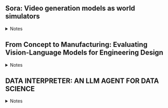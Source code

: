 
## Sora: Video generation models as world simulators

<details>
  <summary>Notes</summary>
  
### Key points
- We explore large-scale training of generative models on video data. 
- Train text-conditional diffusion models jointly on videos and images of variable durations, resolutions and aspect ratios. 
- We leverage a transformer architecture that operates on spacetime patches of video and image latent codes. 
- Our largest model, Sora, is capable of generating a minute of high fidelity video. 
- Our results suggest that scaling video generation models is a promising path towards building general purpose simulators of the physical world.

### Visual data to patches
- Generative modeling of video data historically: recurrent neural networks, generative adversarial networks, auto-regressive transformers
- Tokens (LLM) <-> Patches (Vision)
- Videos -> Lower dimensional latent space -> space time patches

![](attachments/3f6d11a9141993010964acb91a7d7893_MD5.jpeg)

### Video compression network
- Network trained to reduce the dimensionality of the visual data, both spatially and temporally, to map to a compressed latent space
- Sora is trained on and generated videos within this latent space
- Decoder is to used map from latent space to pixel space

### Spacetime latent patches
- Sequence of spacetime patches act as transformer tokens

### Scaling transformers for video generation
- Sora is diffusion model (transformer): Noisy input patches (and conditioning information like text prompts) -> predict original "clean" patches

### Variable durations, resolutions, aspect ratios
- Sampling flexibility (widescree: 1920X1080, vertical: 1080X1920 and everything in between)
- Training on original native aspect ratios vs cropping to fixed ratio generates better videos

### Language understanding
- Requires large amount of videos with corresponding text captions.
- Apply re-captioning technique introduced in DALL-E
- First train a highly descriptive captioner model and then use it to prodicce text captions for all videos in the training dataset.
- Leverage GPT to turn short user prompts into longer detailed captions that are sent to video model

### Prompting with images and videos
- Can be prompted using pre-existing images or videos
- Examples: same ending for different starting videos, animating images, video-to-video editing, image-generation

### Limitations
-  it does not accurately model the physics of many basic interactions, like glass shattering.
</details>


## From Concept to Manufacturing: Evaluating Vision-Language Models for Engineering Design

<details>
  <summary>Notes</summary>

### Key points
- These vision-language models (VLMs) can take images and text as input and generate text as output.

## Engineering design

![](attachments/705993b8bde33997bfd5b8429786da8a_MD5.jpeg)

![](attachments/8c08f54111a09e90b3071de25bff0c64_MD5.jpeg)

![](attachments/695540d399e1194895fc61037f744042_MD5.jpeg)

![](attachments/b33819b30e4b943ad8b94e2d169170bc_MD5.jpeg)

![](attachments/e23acd949f24c6669282254a30c2abd0_MD5.jpeg)

![](attachments/7ed112108ea792343b6a7b1b549e0f61_MD5.jpeg)

![](attachments/3fa3d7e817536327df541f9687631dbd_MD5.jpeg)

![](attachments/f589cd3461feee5f1ee52708eebf4389_MD5.jpeg)

## Engineering Education Task

![](attachments/0daec57dfd6d498b233ef7a548639dc9_MD5.jpeg)

### Kinds of errors

- Reasoning
- Image misinterpretation
- Imprecision

</details>


## DATA INTERPRETER: AN LLM AGENT FOR DATA SCIENCE

<details>
  <summary>Notes</summary>




</details>

